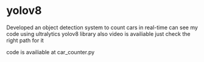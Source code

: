# yolov8
Developed an object detection system to count cars in real-time
can see my code using ultralytics yolov8 library
also video is availiable just check the right path for it

code is availiable at car_counter.py
